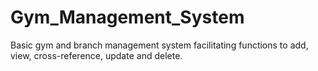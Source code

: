 # Gym_Management_System
Basic gym and branch management system facilitating functions to add, view, cross-reference, update and delete.
